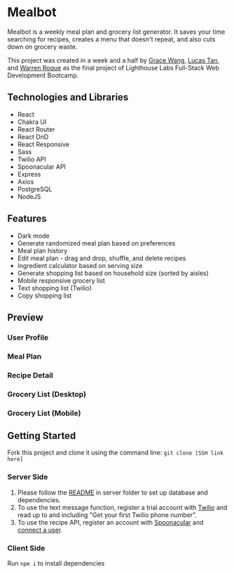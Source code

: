 # Mealbot

Mealbot is a weekly meal plan and grocery list generator. It saves your time searching for recipes, creates a menu that doesn't repeat, and also cuts down on grocery waste.

This project was created in a week and a half by [Grace Wang](https://github.com/GraceWXT), [Lucas Tan](https://github.com/lucasxtan), and [Warren Roque](https://github.com/wawwen1) as the final project of Lighthouse Labs Full-Stack Web Development Bootcamp.

## Technologies and Libraries
- React
- Chakra UI
- React Router
- React DnD
- React Responsive
- Sass
- Twilio API
- Spoonacular API
- Express
- Axios
- PostgreSQL
- NodeJS

## Features
- Dark mode
- Generate randomized meal plan based on preferences
- Meal plan history
- Edit meal plan - drag and drop, shuffle, and delete recipes
- Ingredient calculator based on serving size
- Generate shopping list based on household size (sorted by aisles)
- Mobile responsive grocery list
- Text shopping list (Twilio)
- Copy shopping list

## Preview

### User Profile

### Meal Plan

### Recipe Detail

### Grocery List (Desktop)

### Grocery List (Mobile)

## Getting Started
Fork this project and clone it using the command line: `git clone [SSH link here]`

### Server Side
1. Please follow the [README](/server/README.md) in server folder to set up database and dependencies.
2. To use the text message function, register a trial account with [Twilio](https://www.twilio.com/docs/usage/tutorials/how-to-use-your-free-trial-account) and read up to and including "Get your first Twilio phone number".
3. To use the recipe API, register an account with [Spoonacular](https://spoonacular.com/food-api/console#Dashboard) and [connect a user](https://spoonacular.com/food-api/docs#Connect-User).

### Client Side
Run `npm i` to install dependencies
